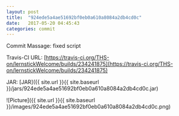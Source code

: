 ```yaml
---
layout: post
title:  "924ede5a4ae51692bf0eb0a610a8084a2db4cd0c"
date:   2017-05-20 04:45:43
categories: commit
---
```


Commit Massage: fixed script  

Travis-CI URL: [https://travis-ci.org/THS-on/lernstickWelcome/builds/234241875](https://travis-ci.org/THS-on/lernstickWelcome/builds/234241875)

JAR: [JAR]({{ site.url }}{{ site.baseurl }}/jars/924ede5a4ae51692bf0eb0a610a8084a2db4cd0c.jar)

![Picture]({{ site.url }}{{ site.baseurl }}/images/924ede5a4ae51692bf0eb0a610a8084a2db4cd0c.png)

